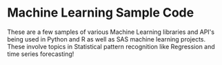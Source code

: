# Machine Learning Sample Code
These are a few samples of various Machine Learning libraries and API's being used in Python and R as well as SAS machine learning projects. These involve topics in Statistical pattern recognition like Regression and time series forecasting!
